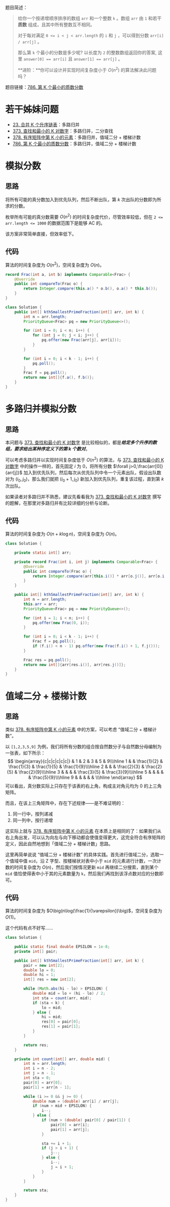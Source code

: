 题目简述：

> 给你一个按递增顺序排序的数组 `arr` 和一个整数 `k` 。数组 `arr` 由 `1` 和若干 **质数** 组成，且其中所有整数互不相同。
>
> 对于每对满足 `0 <= i < j < arr.length` 的 `i` 和 `j` ，可以得到分数 `arr[i] / arr[j]` 。
>
> 那么第 `k` 个最小的分数是多少呢? 以长度为 `2` 的整数数组返回你的答案, 这里 `answer[0] == arr[i]` 且 `answer[1] == arr[j]` 。
>
> **进阶：**你可以设计并实现时间复杂度小于 $O(n^2)$ 的算法解决此问题吗？

题目链接：[786. 第 K 个最小的质数分数](https://leetcode.cn/problems/k-th-smallest-prime-fraction/)

# 若干姊妹问题

- [23. 合并 K 个升序链表](https://leetcode.cn/problems/merge-k-sorted-lists/)：多路归并
- [373. 查找和最小的 K 对数字](https://leetcode.cn/problems/find-k-pairs-with-smallest-sums/)：多路归并，二分查找
- [378. 有序矩阵中第 K 小的元素](https://leetcode.cn/problems/kth-smallest-element-in-a-sorted-matrix/)：多路归并，值域二分 + 楼梯计数
- [786. 第 K 个最小的质数分数](https://leetcode.cn/problems/k-th-smallest-prime-fraction/)：多路归并，值域二分 + 楼梯计数

# 模拟分数

## 思路

将所有可能的真分数加入到优先队列，然后不断出队，第 $k$ 次出队的分数即为所求的分数。

枚举所有可能的真分数需要 $O(n^2)$ 的时间复杂度代价，尽管效率较低，但在 `2 <= arr.length <= 1000` 的数据范围下是能够 AC 的。

该方案非常简单直接，但效率低下。

## 代码

算法的时间复杂度为 $O(n^2)$，空间复杂度为 $O(n)$。

```java
record Frac(int a, int b) implements Comparable<Frac> {
    @Override
    public int compareTo(Frac o) {
        return Integer.compare(this.a() * o.b(), o.a() * this.b());
    }
}

class Solution {
    public int[] kthSmallestPrimeFraction(int[] arr, int k) {
        int n = arr.length;
        PriorityQueue<Frac> pq = new PriorityQueue<>();

        for (int i = 0; i < n; i++) {
            for (int j = 0; j < i; j++) {
                pq.offer(new Frac(arr[j], arr[i]));
            }
        }

        for (int i = 0; i < k - 1; i++) {
            pq.poll();
        }
        Frac f = pq.poll();
        return new int[]{f.a(), f.b()};
    }
}
```

# 多路归并模拟分数

## 思路

本问题与 [373. 查找和最小的 K 对数字](https://leetcode.cn/problems/find-k-pairs-with-smallest-sums/) 是比较相似的，都是***给定多个升序的数组，要求给出某种序定义下的第 $k$ 个数对***。

可以考虑多路归并以实现时间复杂度低于 $O(n^2)$ 的算法，与 [373. 查找和最小的 K 对数字](https://leetcode.cn/problems/find-k-pairs-with-smallest-sums/) 中的操作一样的，首先固定 $i$ 为 $0$，将所有分数 $\forall j>0,\frac{arr[0]}{arr[j]}$ 加入到优先队列，然后每次从优先队列中令一个元素出队，假设出队数对为 $(i_0,j_0)$，那么我们就把 $(i_0+1,j_0)$ 新加入到优先队列，重复该过程，直到第 $k$ 次出队。

如果读者对多路归并不熟悉，建议先看看我为 [373. 查找和最小的 K 对数字](https://leetcode.cn/problems/find-k-pairs-with-smallest-sums/) 撰写的题解，在那里对多路归并有比较详细的分析与论断。

## 代码

算法的时间复杂度为 $O(n+k\log n)$，空间复杂度为 $O(n)$。

```java
class Solution {

    private static int[] arr;

    private record Frac(int i, int j) implements Comparable<Frac> {
        @Override
        public int compareTo(Frac o) {
            return Integer.compare(arr[this.i()] * arr[o.j()], arr[o.i()] * arr[this.j()]);
        }
    }

    public int[] kthSmallestPrimeFraction(int[] arr, int k) {
        int n = arr.length;
        this.arr = arr;
        PriorityQueue<Frac> pq = new PriorityQueue<>();

        for (int i = 1; i < n; i++) {
            pq.offer(new Frac(0, i));
        }

        for (int i = 0; i < k - 1; i++) {
            Frac f = pq.poll();
            if (f.i() < n - 1) pq.offer(new Frac(f.i() + 1, f.j()));
        }

        Frac res = pq.poll();
        return new int[]{arr[res.i()], arr[res.j()]};
    }
}
```

# 值域二分 + 楼梯计数

## 思路

类似 [378. 有序矩阵中第 K 小的元素](https://leetcode.cn/problems/kth-smallest-element-in-a-sorted-matrix/) 中的方案，可以考虑 “值域二分 + 楼梯计数”。

以 `[1,2,3,5,9]` 为例，我们将所有分数的组合按自然数分子与自然数分母编制为一张表，如下所示：
$$
\begin{array}{c|c|c|c|c|c|}
& 1 & 2 & 3 & 5 & 9\\\hline
1 & & \frac{1}{2} & \frac{1}{3} & \frac{1}{5} & \frac{1}{9}\\\hline
2 & &  & \frac{2}{3} & \frac{2}{5} & \frac{2}{9}\\\hline
3 & &  & & \frac{3}{5} & \frac{3}{9}\\\hline
5 & &  & & & \frac{5}{9}\\\hline
9 & &  & & & \\\hline
\end{array}
$$
可以看出，真分数实际上只存在于该表的右上角，构成主对角元均为 $0$ 的上三角矩阵。

而且，在该上三角矩阵中，存在下述规律——是不难证明的：

1. 同一行中，按列递减
2. 同一列中，按行递增

这实际上就与 [378. 有序矩阵中第 K 小的元素](https://leetcode.cn/problems/kth-smallest-element-in-a-sorted-matrix/) 在本质上是相同的了：如果我们从右上角出发，可以认为向左与向下移动都会使值变得更大，这完全符合有序矩阵的定义，因此自然地想到「值域二分 + 楼梯计数」思路。

这里再简单说说 “值域二分 + 楼梯计数” 的具体实践。首先进行值域二分，选取一个值域中值 `mid`，沿 Z 字型、按楼梯状对表中小于 `mid` 的元素进行计数，一次计数的时间复杂度为 $O(n)$，然后我们按情况更新 `mid` 再继续二分搜索，直到某个 `mid` 值恰使得表中小于其的元素数量为 `k`，然后我们再找到该浮点数对应的分数即可。

## 代码

算法的时间复杂度为 $O\big(n\log(\frac{1}{\varepsilon})\big)$，空间复杂度为 $O(1)$。

这个代码有点不好写……

```java
class Solution {

    public static final double EPSILON = 1e-8;
    private int[] pair;

    public int[] kthSmallestPrimeFraction(int[] arr, int k) {
        pair = new int[2];
        double lo = 0;
        double hi = 1;
        int[] res = new int[2];

        while (Math.abs(hi - lo) > EPSILON) {
            double mid = lo + (hi - lo) / 2;
            int sta = count(arr, mid);
            if (sta < k) {
                lo = mid;
            } else {
                hi = mid;
                res[0] = pair[0];
                res[1] = pair[1];
            }
        }

        return res;
    }

    private int count(int[] arr, double mid) {
        int n = arr.length;
        int i = n - 2;
        int j = n - 1;
        int sta = 0;
        pair[0] = arr[0];
        pair[1] = arr[n - 1];

        while (i >= 0 && j >= 0) {
            double num = (double) arr[i] / arr[j];
            if (num > mid + EPSILON) {
                i--;
            } else {
                if (num > (double) pair[0] / pair[1]) {
                    pair[0] = arr[i];
                    pair[1] = arr[j];
                }

                sta += i + 1;
                if (j > i + 1) {
                    j--;
                } else {
                    i--;
                    j = i + 1;
                }
            }
        }

        return sta;
    }
}
```
